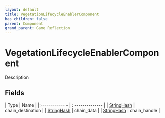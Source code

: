 ```yaml
---
layout: default
title: VegetationLifecycleEnablerComponent
has_children: false
parent: Component
grand_parent: Game Reflection
---
```

# VegetationLifecycleEnablerComponent
Description 

## Fields
| Type | Name |
|:------------ - | : -------------- |
| [StringHash](game-reflection/classes/string_hash.md) | chain_destination |
| [StringHash](game-reflection/classes/string_hash.md) | chain_data |
| [StringHash](game-reflection/classes/string_hash.md) | chain_handle |
